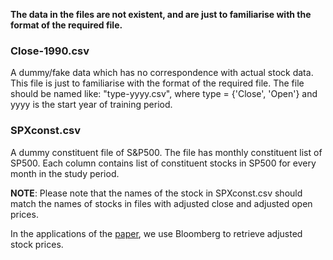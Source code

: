 
**The data in the files are not existent, and are just to familiarise with the format of the required file.**

### Close-1990.csv  

A dummy/fake data which has no correspondence with actual stock data. 
This file is just to familiarise with the format of the required file. 
The file should be named like: "type-yyyy.csv", where type = {'Close', 'Open'} and yyyy is the start year of training period.

### SPXconst.csv

A dummy constituent file of S&P500. 
The file has monthly constituent list of SP500.
Each column contains list of constituent stocks in SP500 for every month in the study period. 

**NOTE**: Please note that the names of the stock in SPXconst.csv should match the names of stocks in files with adjusted close and adjusted open prices.  

In the applications of the [paper](https://arxiv.org/abs/2004.10178), we use Bloomberg to retrieve adjusted stock prices.
